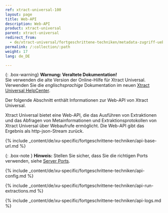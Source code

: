 ```yaml
---
ref: xtract-universal-100
layout: page
title: Web-API
description: Web-API
product: xtract-universal
parent: xtract-universal
redirect_from:
  - de/xtract-universal/fortgeschrittene-techniken/metadata-zugriff-ueber-http-json
permalink: /:collection/:path
weight: 17
lang: de_DE

---
```


{: .box-warning}
**Warnung: Veraltete Dokumentation!** <br>
Sie verwenden die alte Version der Online-Hilfe für Xtract Universal.<br>
Verwenden Sie die *englischsprachige* Dokumentation im neuen [Xtract Universal HelpCenter](https://helpcenter.theobald-software.com/xtract-universal/documentation/introduction/).

Der folgende Abschnitt enthält Informationen zur Web-API von Xtract Universal.

Xtract Universal bietet eine Web-API, die das Ausführen von Extraktionen und das Abfragen von Metainformationen und Extraktionsprotokollen von Xtract Universal über Webaufrufe ermöglicht.
Die Web-API gibt das Ergebnis als http-json-Stream zurück.

{% include _content/de/xu-specific/fortgeschrittene-techniken/api-base-url.md %}

{: .box-note } 
**Hinweis:** Stellen Sie sicher, dass Sie die richtigen Ports verwenden, siehe [Server Ports](./server/ports).

{% include _content/de/xu-specific/fortgeschrittene-techniken/api-config.md %}

{% include _content/de/xu-specific/fortgeschrittene-techniken/api-run-extractions.md %}

{% include _content/de/xu-specific/fortgeschrittene-techniken/api-logs.md %}


